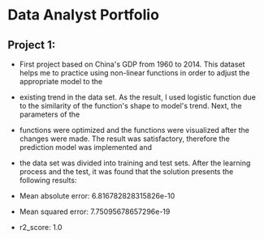 # Data Analyst Portfolio

## Project 1:
* First project based on China's GDP from 1960 to 2014. This dataset helps me to practice using non-linear functions in order to adjust the appropriate model to the 
* existing trend in the data set. As the result, I used logistic function due to the similarity of the function's shape to model's trend. Next, the parameters of the 
* functions were optimized and the functions were visualized after the changes were made. The result was satisfactory, therefore the prediction model was implemented and
* the data set was divided into training and test sets. After the learning process and the test, it was found that the solution presents the following results:

* Mean absolute error: 6.816782828315826e-10
* Mean squared error: 7.75095678657296e-19
* r2_score: 1.0
